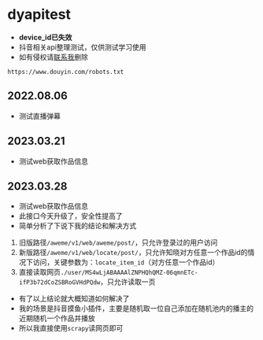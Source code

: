 # dyapitest
- **device_id已失效**
- 抖音相关api整理测试，仅供测试学习使用
- 如有侵权请[联系我](https://www.app966.cn)删除
```
https://www.douyin.com/robots.txt
```

## 2022.08.06
- 测试直播弹幕
## 2023.03.21
- 测试web获取作品信息

## 2023.03.28
- 测试web获取作品信息
- 此接口今天升级了，安全性提高了
- 简单分析了下说下我的结论和解决方式
1. 旧版路径`/aweme/v1/web/aweme/post/`，只允许登录过的用户访问
2. 新版路径`/aweme/v1/web/locate/post/`，只允许知晓对方任意一个作品id的情况下访问，关键参数为：`locate_item_id`（对方任意一个作品id）
3. 直接读取网页`./user/MS4wLjABAAAAlZNPHQhQMZ-06qmnETc-ifP3b72dCoZSBRoGVHdPQdw`，只允许读取一页
- 有了以上结论就大概知道如何解决了
- 我的场景是抖音摸鱼小插件，主要是随机取一位自己添加在随机池内的播主的近期随机一个作品并播放
- 所以我直接使用`scrapy`读网页即可
